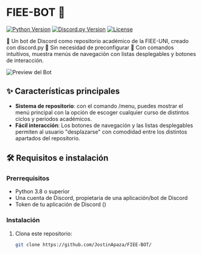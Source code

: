 # FIEE-BOT 🤖

[![Python Version](https://img.shields.io/badge/python-3.8%2B-blue)](https://python.org)
[![Discord.py Version](https://img.shields.io/badge/discord.py-2.0%2B-blue)](https://github.com/Rapptz/discord.py)
[![License](https://img.shields.io/badge/license-MIT-green)](LICENSE)

🔹 Un bot de Discord como repositorio académico de la FIEE-UNI, creado con discord.py
🔹 Sin necesidad de preconfigurar
🔹 Con comandos intuitivos, muestra menús de navegación con listas desplegables y botones de interacción.

![Preview del Bot](url_de_imagen_preview.png)

## ✨ Características principales

- **Sistema de repositorio**: con el comando /menu, puedes mostrar el menú principal con la opción de escoger cualquier curso de distintos ciclos y periodos académicos.
- **Fácil interacción**: Los botones de navegación y las listas desplegables permiten al usuario "desplazarse" con comodidad entre los distintos apartados del repositorio.

## 🛠️ Requisitos e instalación

### Prerrequisitos
- Python 3.8 o superior
- Una cuenta de Discord, propietaria de una aplicación/bot de Discord
- Token de tu aplicación de Discord (<insertar link a discord.developers>)

### Instalación
1. Clona este repositorio:
   ```bash
   git clone https://github.com/JostinApaza/FIEE-BOT/
